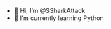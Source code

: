 - 👋 Hi, I’m @SSharkAttack
- 🌱 I’m currently learning Python


<!---
SSharkAttack/SSharkAttack is a ✨ special ✨ repository because its `README.md` (this file) appears on your GitHub profile.
You can click the Preview link to take a look at your changes.
--->
